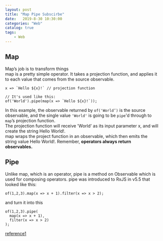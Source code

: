 ```yaml
---                
layout: post                
title: "Map Pipe Subscirbe"                
date:   2019-8-30 10:30:00                 
categories: "Web"                
catalog: true                
tags:                 
    - Web                
---      
```


## Map

Map’s job is to transform things  
map is a pretty simple operator. It takes a projection function, and applies it to each value that comes from the source observable.  

    x => `Hello ${x}!` // projection function

    // It's used like this:
    of('World').pipe(map(x => `Hello ${x}!`));


In this example, the observable returned by `of('World’)` is the source observable, and the single value `'World'` is going to be `pipe`'d through to `map`’s projection function.  
The projection function will receive 'World' as its input parameter x, and will create the string Hello World!.  
map wraps the project function in an observable, which then emits the string value Hello World!. Remember, <strong>operators always return observables.</strong>  

## Pipe

Unlike map, which is an operator, pipe is a method on Observable which is used for composing operators. pipe was introduced to RxJS in v5.5 that looked like this:   

    of(1,2,3).map(x => x + 1).filter(x => x > 2);

and turn it into this

    of(1,2,3).pipe(
      map(x => x + 1),
      filter(x => x > 2)
    );



[reference1](https://blog.angularindepth.com/reading-the-rxjs-6-sources-map-and-pipe-94d51fec71c2)  